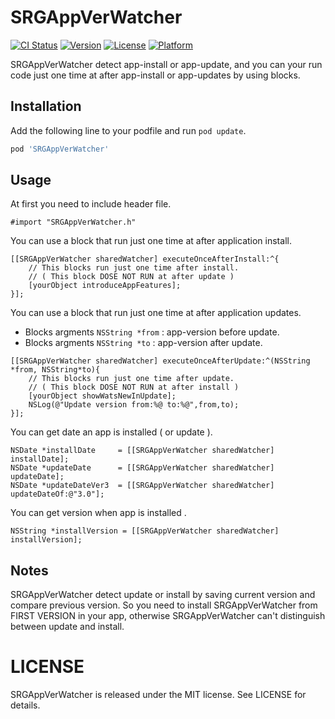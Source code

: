 SRGAppVerWatcher
===========

[![CI Status](http://img.shields.io/travis/soragoto/SRGAppVerWatcher.svg?style=flat)](https://travis-ci.org/soragoto/SRGAppVerWatcher)
[![Version](https://img.shields.io/cocoapods/v/SRGAppVerWatcher.svg?style=flat)](https://github.com/soragoto/SRGAppVerWatcher)
[![License](https://img.shields.io/cocoapods/l/SRGAppVerWatcher.svg?style=flat)](https://github.com/soragoto/SRGAppVerWatcher)
[![Platform](https://img.shields.io/cocoapods/p/SRGAppVerWatcher.svg?style=flat)](https://github.com/soragoto/SRGAppVerWatcher)

SRGAppVerWatcher detect app-install or app-update, and you can your run code  just   one time at  after app-install or app-updates by using blocks.

## Installation

Add the following line to your podfile and run `pod update`.
```ruby
pod 'SRGAppVerWatcher'
```

## Usage

At first you need to include header file.
```objc
#import "SRGAppVerWatcher.h"
```

You can use a block that run just one time at after application install.
```objc
[[SRGAppVerWatcher sharedWatcher] executeOnceAfterInstall:^{
    // This blocks run just one time after install.
    // ( This block DOSE NOT RUN at after update )
    [yourObject introduceAppFeatures];
}];
```
You can use a block that run just one time at after application updates. 
- Blocks argments `NSString *from` : app-version before update.
- Blocks argments `NSString *to` :  app-version after update.

```objc
[[SRGAppVerWatcher sharedWatcher] executeOnceAfterUpdate:^(NSString *from, NSString*to){
    // This blocks run just one time after update.
    // ( This block DOSE NOT RUN at after install )
    [yourObject showWatsNewInUpdate];
    NSLog(@"Update version from:%@ to:%@",from,to);
}];
```

You can get date an app is installed ( or update ).
```objc
NSDate *installDate     = [[SRGAppVerWatcher sharedWatcher] installDate];
NSDate *updateDate      = [[SRGAppVerWatcher sharedWatcher] updateDate];
NSDate *updateDateVer3  = [[SRGAppVerWatcher sharedWatcher] updateDateOf:@"3.0"];
```

You can get version when app is installed .
```objc
NSString *installVersion = [[SRGAppVerWatcher sharedWatcher] installVersion];
```

## Notes

SRGAppVerWatcher detect update or install by saving current version and compare previous version. So you need to install SRGAppVerWatcher from FIRST VERSION in your app, otherwise SRGAppVerWatcher can't distinguish between update and install.


# LICENSE

SRGAppVerWatcher is released under the MIT license. See LICENSE for details.
